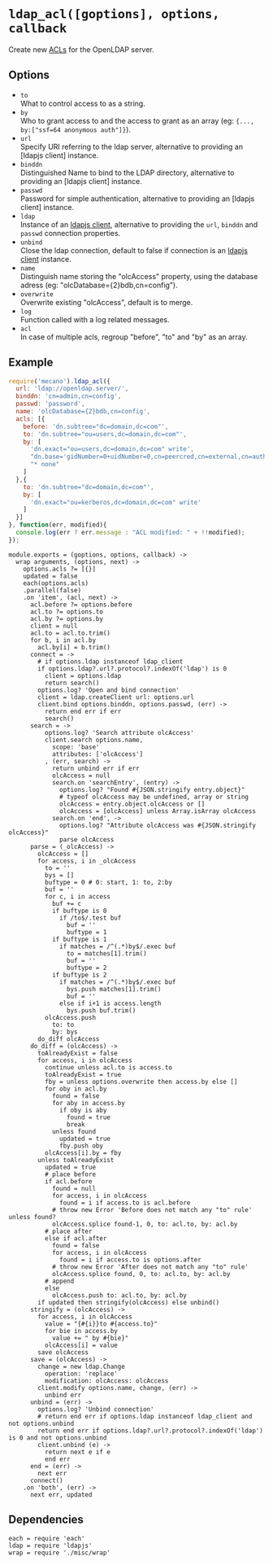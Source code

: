 
# `ldap_acl([goptions], options, callback`

Create new [ACLs](acls) for the OpenLDAP server.   

## Options

*   `to`   
    What to control access to as a string.   
*   `by`   
    Who to grant access to and the access to grant as an array
    (eg: `{..., by:["ssf=64 anonymous auth"]}`).   
*   `url`   
    Specify URI referring to the ldap server, alternative to providing an
    [ldapjs client] instance.   
*   `binddn`   
    Distinguished Name to bind to the LDAP directory, alternative to providing
    an [ldapjs client] instance.   
*   `passwd`   
    Password for simple authentication, alternative to providing an
    [ldapjs client] instance.   
*   `ldap`   
    Instance of an [ldapjs client][ldapclt], alternative to providing the `url`,
    `binddn` and `passwd` connection properties.   
*   `unbind`   
    Close the ldap connection, default to false if connection is an
    [ldapjs client][ldapclt] instance.   
*   `name`   
    Distinguish name storing the "olcAccess" property, using the database adress
    (eg: "olcDatabase={2}bdb,cn=config").   
*   `overwrite`   
    Overwrite existing "olcAccess", default is to merge.   
*   `log`   
    Function called with a log related messages.   
*   `acl`   
    In case of multiple acls, regroup "before", "to" and "by" as an array.   

## Example

```js
require('mecano').ldap_acl({
  url: 'ldap://openldap.server/',
  binddn: 'cn=admin,cn=config',
  passwd: 'password',
  name: 'olcDatabase={2}bdb,cn=config',
  acls: [{
    before: 'dn.subtree="dc=domain,dc=com"',
    to: 'dn.subtree="ou=users,dc=domain,dc=com"',
    by: [
      'dn.exact="ou=users,dc=domain,dc=com" write',
      "dn.base='gidNumber=0+uidNumber=0,cn=peercred,cn=external,cn=auth' read",
      "* none"
    ]
  },{
    to: 'dn.subtree="dc=domain,dc=com"',
    by: [
      'dn.exact="ou=kerberos,dc=domain,dc=com" write'
    ]
  }]
}, function(err, modified){
  console.log(err ? err.message : "ACL modified: " + !!modified);
});
```

    module.exports = (goptions, options, callback) ->
      wrap arguments, (options, next) ->
        options.acls ?= [{}]
        updated = false
        each(options.acls)
        .parallel(false)
        .on 'item', (acl, next) ->
          acl.before ?= options.before
          acl.to ?= options.to
          acl.by ?= options.by
          client = null
          acl.to = acl.to.trim()
          for b, i in acl.by
            acl.by[i] = b.trim()
          connect = ->
            # if options.ldap instanceof ldap_client
            if options.ldap?.url?.protocol?.indexOf('ldap') is 0
              client = options.ldap
              return search()
            options.log? 'Open and bind connection'
            client = ldap.createClient url: options.url
            client.bind options.binddn, options.passwd, (err) ->
              return end err if err
              search()
          search = ->
              options.log? 'Search attribute olcAccess'
              client.search options.name,
                scope: 'base'
                attributes: ['olcAccess']
              , (err, search) ->
                return unbind err if err
                olcAccess = null
                search.on 'searchEntry', (entry) ->
                  options.log? "Found #{JSON.stringify entry.object}"
                  # typeof olcAccess may be undefined, array or string
                  olcAccess = entry.object.olcAccess or []
                  olcAccess = [olcAccess] unless Array.isArray olcAccess
                search.on 'end', ->
                  options.log? "Attribute olcAccess was #{JSON.stringify olcAccess}"
                  parse olcAccess
          parse = (_olcAccess) ->
            olcAccess = []
            for access, i in _olcAccess
              to = ''
              bys = []
              buftype = 0 # 0: start, 1: to, 2:by
              buf = ''
              for c, i in access
                buf += c
                if buftype is 0
                  if /to$/.test buf
                    buf = ''
                    buftype = 1
                if buftype is 1
                  if matches = /^(.*)by$/.exec buf
                    to = matches[1].trim()
                    buf = ''
                    buftype = 2
                if buftype is 2
                  if matches = /^(.*)by$/.exec buf
                    bys.push matches[1].trim()
                    buf = ''
                  else if i+1 is access.length
                    bys.push buf.trim()
              olcAccess.push
                to: to
                by: bys
            do_diff olcAccess
          do_diff = (olcAccess) ->
            toAlreadyExist = false
            for access, i in olcAccess
              continue unless acl.to is access.to
              toAlreadyExist = true
              fby = unless options.overwrite then access.by else []
              for oby in acl.by
                found = false
                for aby in access.by
                  if oby is aby
                    found = true
                    break
                unless found
                  updated = true
                  fby.push oby
              olcAccess[i].by = fby
            unless toAlreadyExist
              updated = true
              # place before
              if acl.before
                found = null
                for access, i in olcAccess
                  found = i if access.to is acl.before
                # throw new Error 'Before does not match any "to" rule' unless found?
                olcAccess.splice found-1, 0, to: acl.to, by: acl.by
              # place after
              else if acl.after
                found = false
                for access, i in olcAccess
                  found = i if access.to is options.after
                # throw new Error 'After does not match any "to" rule'
                olcAccess.splice found, 0, to: acl.to, by: acl.by
              # append
              else
                olcAccess.push to: acl.to, by: acl.by
            if updated then stringify(olcAccess) else unbind()
          stringify = (olcAccess) ->
            for access, i in olcAccess
              value = "{#{i}}to #{access.to}"
              for bie in access.by
                value += " by #{bie}"
              olcAccess[i] = value
            save olcAccess
          save = (olcAccess) ->
            change = new ldap.Change
              operation: 'replace'
              modification: olcAccess: olcAccess
            client.modify options.name, change, (err) ->
              unbind err
          unbind = (err) ->
            options.log? 'Unbind connection'
            # return end err if options.ldap instanceof ldap_client and not options.unbind
            return end err if options.ldap?.url?.protocol?.indexOf('ldap') is 0 and not options.unbind
            client.unbind (e) ->
              return next e if e
              end err
          end = (err) ->
            next err
          connect()
        .on 'both', (err) ->
          next err, updated

## Dependencies

    each = require 'each'
    ldap = require 'ldapjs'
    wrap = require './misc/wrap'

[acls]: http://www.openldap.org/doc/admin24/access-control.html
[ldapclt]: http://ldapjs.org/client.html


